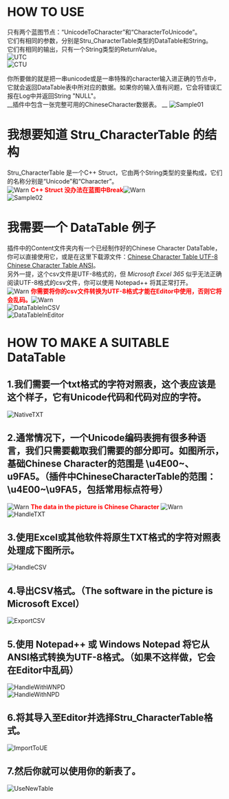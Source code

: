 # HOW TO USE
只有两个蓝图节点：“UnicodeToCharacter”和“CharacterToUnicode”。  
它们有相同的参数，分别是Stru_CharacterTable类型的DataTable和String。  
它们有相同的输出，只有一个String类型的ReturnValue。  
![UTC](Resource/UnicodeToCharacter.png)  
![CTU](Resource/CharacterToUnicode.png)  
  
你所要做的就是把一串unicode或是一串特殊的character输入进正确的节点中，它就会返回DataTable表中所对应的数据。如果你的输入值有问题，它会将错误汇报在Log中并返回String "NULL"。  
__插件中包含一张完整可用的ChineseCharacter数据表。  __
![Sample01](Resource/Sample01.png)  
  
  
  
  
# 我想要知道 Stru_CharacterTable 的结构
Stru_CharacterTable 是一个C++ Struct，它由两个String类型的变量构成，它们的名称分别是“Unicode”和“Character”。  
![Warn](Resource/Warn.png)<font color='red'> __C++ Struct 没办法在蓝图中Break__</font>![Warn](Resource/Warn.png)  
![Sample02](Resource/Sample_Stru.png)  
  
  
  
  
# 我需要一个 DataTable 例子
插件中的Content文件夹内有一个已经制作好的Chinese Character DataTable，你可以直接使用它，或是在这里下载源文件：[Chinese Character Table UTF-8](Resource/ChineseCharacterTable_UTF8.csv) [Chinese Character Table ANSI](Resource/ChineseCharacterTable_ANSI.csv)。  
另外一提，这个csv文件是UTF-8格式的，但 _Microsoft_ _Excel_ _365_ 似乎无法正确阅读UTF-8格式的csv文件，你可以使用 Notepad++ 将其正常打开。  
![Warn](Resource/Warn.png)<font color='red'> __你需要将你的csv文件转换为UTF-8格式才能在Editor中使用，否则它将会乱码。__</font>![Warn](Resource/Warn.png)  
![DataTableInCSV](Resource/Sample_DataTable_CSV.png)  
![DataTableInEditor](Resource/Sample_DataTable.png)  
  
  
  
  
# HOW TO MAKE A SUITABLE DataTable
  
## 1.我们需要一个txt格式的字符对照表，这个表应该是这个样子，它有Unicode代码和代码对应的字符。  
![NativeTXT](Resource/NativeTXT.png)  
  
## 2.通常情况下，一个Unicode编码表拥有很多种语言，我们只需要截取我们需要的部分即可。如图所示，基础Chinese Character的范围是 \u4E00~、u9FA5。（插件中ChineseCharacterTable的范围：\u4E00~\u9FA5，包括常用标点符号）  
![Warn](Resource/Warn.png)<font color='red'>  __The data in the picture is Chinese Character__ </font>![Warn](Resource/Warn.png)  
![HandleTXT](Resource/HandleTXT.png)  
  
## 3.使用Excel或其他软件将原生TXT格式的字符对照表处理成下图所示。  
![HandleCSV](Resource/HandleCSV.png)  
  
## 4.导出CSV格式。（The software in the picture is Microsoft Excel）  
![ExportCSV](Resource/ExportCSV.png)  
  
## 5.使用 Notepad++ 或 Windows Notepad 将它从ANSI格式转换为UTF-8格式。（如果不这样做，它会在Editor中乱码）  
![HandleWithWNPD](Resource/HandleWithWNPD.png)  
![HandleWithNPD](Resource/HandleWithNPD.png)  
  
## 6.将其导入至Editor并选择Stru_CharacterTable格式。  
![ImportToUE](Resource/ImportToUE.png)  
  
## 7.然后你就可以使用你的新表了。  
![UseNewTable](Resource/UseNewTable.png)  